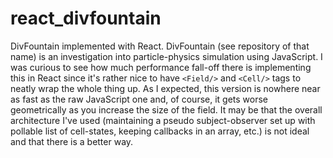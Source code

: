 # react_divfountain
DivFountain implemented with React. DivFountain (see repository of that name) is an investigation into particle-physics simulation using JavaScript. I was curious to see how much performance fall-off there is implementing this in React since it's rather nice to have `<Field/>` and `<Cell/>` tags to neatly wrap the whole thing up. As I expected, this version is nowhere near as fast as the raw JavaScript one and, of course, it gets worse geometrically as you increase the size of the field. It may be that the overall architecture I've used (maintaining a pseudo subject-observer set up with pollable list of cell-states, keeping callbacks in an array, etc.) is not ideal and that there is a better way.
